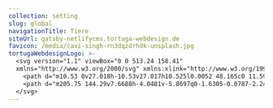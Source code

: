 ```yaml
---
collection: setting
slug: global
navigationTitle: Tiere
siteUrl: gatsby-netlifycms.tortuga-webdesign.de
favicon: /media/ravi-singh-rn3dqzdrhdk-unsplash.jpg
tortugaWebdesignLogo: >-
  <svg version="1.1" viewBox="0 0 513.24 158.41"
  xmlns="http://www.w3.org/2000/svg" xmlns:xlink="http://www.w3.org/1999/xlink">
    <path d="m10.53 0v27.018h-10.53v27.017h10.525l0.0052 48.165c0 11.592 3.0739 19.842 14.665 19.842h30.115l-0.0186-23.873c8.0081 14.253 23.107 23.873 40.795 23.873 22.425 0 40.686-15.465 45.613-36.228v36.228h27.674v-61.34c0-3.6537 3.0121-6.6663 6.6658-6.6663h18.152l5e-3 48.165c0 11.592 8.2503 19.842 19.842 19.842h24.918l-0.0212-27.018h-10.369c-3.6838 0-6.6967-3.0127-6.6967-6.6663v-34.322h16.392v20.494c0 25.604 19.15 47.474 45.338 47.493 22.983 0.0166 40.545-16.856 44.5-38.293 4.1559 21.798 22.911 38.312 46.084 38.312 19.255 0 19.255-8.2253 19.255-8.2253v8.2238c0 8.6086-13.119 10.058-19.252 10.058h-363.66v26.315h363.93v-3e-3c31.264-0.12163 46.697-21.039 46.763-36.329l-0.0398-34.341c5.5257 19.786 23.215 34.301 44.941 34.301 19.446 0 19.446-4.8581 19.446-4.8581v4.8581h27.673v-95.024h-27.673v4.8581s0-4.8581-19.446-4.8581c-21.765 0-39.479 14.567-44.971 34.407l-0.0398-34.407h-27.674v4.8581s-1.3e-4 -4.8581-19.254-4.8581c-21.884 0-39.802 14.727-45.244 34.743v-34.743h-27.673v47.512c0 12.364-5.3019 20.494-17.666 20.494-12.364 0-17.666-8.1305-17.666-20.494v-47.512h-44.066v-27.018h-27.673v27.018h-32.686c-11.552 0.01169-19.81 8.2502-19.81 19.842v16.386c-4.9275-20.763-23.188-36.228-45.613-36.228-17.674-5.3e-5 -32.764 9.6055-40.776 23.84v-23.84h-17.108v-27.018zm27.673 54.035h15.475c-2.904 6.2093-4.5196 13.161-4.5196 20.494 0 7.3335 1.6158 14.285 4.5196 20.494h-8.7783c-3.6838 0-6.6962-3.0127-6.6962-6.6663zm57.884 0c12.364-5.3e-5 19.256 8.1305 19.256 20.494 0 12.364-6.8917 20.494-19.256 20.494-12.364 0-19.256-8.1305-19.256-20.494 0-12.364 6.8922-20.494 19.256-20.494zm278.1 0c12.364 0 19.255 8.1305 19.255 20.494 0 12.364-6.8909 20.494-19.255 20.494-12.364 0-19.255-8.1305-19.255-20.494 0-12.364 6.8906-20.494 19.255-20.494zm91.939 0c12.364 0 19.446 8.1305 19.446 20.494 0 12.364-7.0821 20.494-19.446 20.494-12.364 0-19.066-8.1305-19.066-20.494 0-12.364 6.702-20.494 19.066-20.494z" fill="currentColor"/>
    <path d="m205.75 144.29v7.6688h-4.0481v-5.8697q0-1.6305-0.0787-2.2489-0.0675-0.61845-0.24738-0.91081-0.23614-0.39356-0.64094-0.60721-0.40481-0.2249-0.92206-0.2249-1.2594 0-1.9791 0.97829-0.71966 0.96704-0.71966 2.6875v6.1958h-4.0256v-12.594h4.0256v1.8441q0.91082-1.102 1.9341-1.6192 1.0233-0.5285 2.2602-0.5285 2.1815 0 3.3059 1.3381 1.1357 1.3381 1.1357 3.8906zm-26.357 5.5324q-0.8321 1.102-1.8329 1.6192-1.0008 0.51725-2.3164 0.51725-2.3052 0-3.8119-1.8104-1.5068-1.8216-1.5068-4.6328 0-2.8224 1.5068-4.6216 1.5068-1.8104 3.8119-1.8104 1.3156 0 2.3164 0.51725 1.0008 0.51726 1.8329 1.6305v-1.8666h4.0481v11.323q0 3.036-1.9228 4.6328-1.9116 1.608-5.5548 1.608-1.1807 0-2.2827-0.17992-1.102-0.17991-2.2152-0.55099v-3.1372q1.057 0.60721 2.069 0.89957 1.012 0.3036 2.0353 0.3036 1.9791 0 2.9011-0.86583 0.92206-0.86584 0.92206-2.71zm-2.6537-7.8375q-1.2482 0-1.9453 0.92206t-0.69717 2.6088q0 1.7317 0.67468 2.6312 0.67468 0.88832 1.9678 0.88832 1.2594 0 1.9566-0.92206 0.69716-0.92206 0.69716-2.5975 0-1.6867-0.69716-2.6088-0.69717-0.92206-1.9566-0.92206zm-19.588-2.62h4.0256v12.594h-4.0256zm0-4.9027h4.0256v3.2834h-4.0256zm-9.6367 5.2962v3.0585q-1.2931-0.53974-2.4963-0.80961t-2.2714-0.26987q-1.147 0-1.7092 0.29236-0.55099 0.28111-0.55099 0.87708 0 0.48352 0.41605 0.74215 0.4273 0.25862 1.518 0.38231l0.70841 0.10121q3.0923 0.39356 4.1605 1.2931t1.0682 2.8224q0 2.0128-1.4843 3.0248-1.4843 1.012-4.4304 1.012-1.2482 0-2.5863-0.20241-1.3269-0.19116-2.7324-0.58472v-3.0585q1.2032 0.58472 2.4626 0.87708 1.2706 0.29236 2.575 0.29236 1.1807 0 1.7766-0.3261 0.59597-0.32609 0.59597-0.96704 0-0.53974-0.41605-0.79837-0.40481-0.26987-1.6305-0.41605l-0.70842-0.09q-2.6875-0.33734-3.767-1.2482-1.0795-0.91082-1.0795-2.7662 0-2.0016 1.3718-2.9686 1.3718-0.96704 4.2055-0.96704 1.1132 0 2.3389 0.16867t2.665 0.5285zm-18.632 5.8697v1.147h-9.4118q0.14618 1.4168 1.0233 2.1252 0.87709 0.70841 2.4513 0.70841 1.2706 0 2.5975-0.37107 1.3381-0.38232 2.7437-1.147v3.1035q-1.4281 0.53975-2.8561 0.80962-1.4281 0.28112-2.8562 0.28112-3.4184 0-5.3187-1.7317-1.8891-1.7429-1.8891-4.8802 0-3.081 1.8554-4.8464 1.8666-1.7654 5.1276-1.7654 2.9686 0 4.7452 1.7879 1.7879 1.7879 1.7879 4.779zm-4.138-1.3381q0-1.147-0.67468-1.8441-0.66343-0.70841-1.7429-0.70841-1.1694 0-1.9003 0.66343-0.73091 0.65219-0.91082 1.8891zm-22.129-3.081v-6.7468h4.0481v17.497h-4.0481v-1.8216q-0.8321 1.1132-1.8329 1.6305-1.0008 0.51726-2.3164 0.51726-2.3276 0-3.8232-1.8441-1.4955-1.8554-1.4955-4.7677 0-2.9124 1.4955-4.7565 1.4955-1.8554 3.8232-1.8554 1.3044 0 2.3052 0.5285 1.012 0.51725 1.8441 1.6192zm-2.6537 8.1524q1.2931 0 1.9678-0.94455 0.68592-0.94455 0.68592-2.7437 0-1.7991-0.68592-2.7437-0.67468-0.94455-1.9678-0.94455-1.2819 0-1.9678 0.94455-0.67468 0.94455-0.67468 2.7437 0 1.7992 0.67468 2.7437 0.68593 0.94455 1.9678 0.94455zm-21.477 0q1.2931 0 1.9678-0.94455 0.68592-0.94455 0.68592-2.7437 0-1.7991-0.68592-2.7437-0.67468-0.94455-1.9678-0.94455-1.2931 0-1.9903 0.95579-0.68592 0.94455-0.68592 2.7324t0.68592 2.7437q0.69717 0.94455 1.9903 0.94455zm-2.6762-8.1524q0.83211-1.102 1.8441-1.6192 1.012-0.5285 2.3276-0.5285 2.3276 0 3.8232 1.8554 1.4955 1.8441 1.4955 4.7565 0 2.9124-1.4955 4.7677-1.4955 1.8441-3.8232 1.8441-1.3156 0-2.3276-0.51726-1.012-0.5285-1.8441-1.6305v1.8216h-4.0256v-17.497h4.0256zm-12.819 4.4191v1.147h-9.4118q0.14618 1.4168 1.0233 2.1252 0.87709 0.70841 2.4513 0.70841 1.2706 0 2.5975-0.37107 1.3381-0.38232 2.7437-1.147v3.1035q-1.4281 0.53975-2.8562 0.80962-1.4281 0.28112-2.8561 0.28112-3.4184 0-5.3187-1.7317-1.8891-1.7429-1.8891-4.8802 0-3.081 1.8554-4.8464 1.8666-1.7654 5.1276-1.7654 2.9686 0 4.7452 1.7879 1.7879 1.7879 1.7879 4.779zm-4.138-1.3381q0-1.147-0.67468-1.8441-0.66343-0.70841-1.7429-0.70841-1.1694 0-1.9003 0.66343-0.73091 0.65219-0.91082 1.8891zm-36.59-4.9252h3.9131l2.114 8.6809 2.1252-8.6809h3.3622l2.114 8.5909 2.1252-8.5909h3.9131l-3.3172 12.594h-4.3967l-2.1252-8.6584-2.114 8.6584h-4.3967z" style="fill:#fff"/>
  </svg>
---
```

